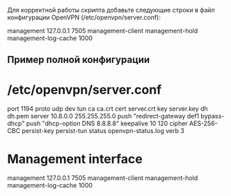 Для корректной работы скрипта добавьте следующие строки в файл конфигурации OpenVPN (/etc/openvpn/server.conf):

management 127.0.0.1 7505
management-client
management-hold
management-log-cache 1000

Пример полной конфигурации
----
# /etc/openvpn/server.conf
port 1194
proto udp
dev tun
ca ca.crt
cert server.crt
key server.key
dh dh.pem
server 10.8.0.0 255.255.255.0
push "redirect-gateway def1 bypass-dhcp"
push "dhcp-option DNS 8.8.8.8"
keepalive 10 120
cipher AES-256-CBC
persist-key
persist-tun
status openvpn-status.log
verb 3

# Management interface
management 127.0.0.1 7505
management-client
management-hold
management-log-cache 1000

